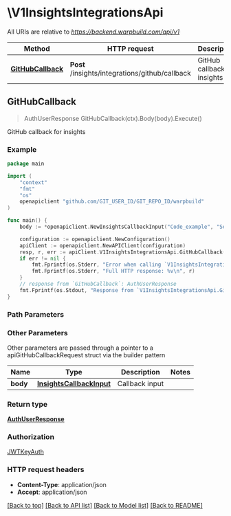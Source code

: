 # \V1InsightsIntegrationsApi

All URIs are relative to *https://backend.warpbuild.com/api/v1*

Method | HTTP request | Description
------------- | ------------- | -------------
[**GitHubCallback**](V1InsightsIntegrationsApi.md#GitHubCallback) | **Post** /insights/integrations/github/callback | GitHub callback for insights



## GitHubCallback

> AuthUserResponse GitHubCallback(ctx).Body(body).Execute()

GitHub callback for insights



### Example

```go
package main

import (
    "context"
    "fmt"
    "os"
    openapiclient "github.com/GIT_USER_ID/GIT_REPO_ID/warpbuild"
)

func main() {
    body := *openapiclient.NewInsightsCallbackInput("Code_example", "SetupAction_example") // InsightsCallbackInput | Callback input

    configuration := openapiclient.NewConfiguration()
    apiClient := openapiclient.NewAPIClient(configuration)
    resp, r, err := apiClient.V1InsightsIntegrationsApi.GitHubCallback(context.Background()).Body(body).Execute()
    if err != nil {
        fmt.Fprintf(os.Stderr, "Error when calling `V1InsightsIntegrationsApi.GitHubCallback``: %v\n", err)
        fmt.Fprintf(os.Stderr, "Full HTTP response: %v\n", r)
    }
    // response from `GitHubCallback`: AuthUserResponse
    fmt.Fprintf(os.Stdout, "Response from `V1InsightsIntegrationsApi.GitHubCallback`: %v\n", resp)
}
```

### Path Parameters



### Other Parameters

Other parameters are passed through a pointer to a apiGitHubCallbackRequest struct via the builder pattern


Name | Type | Description  | Notes
------------- | ------------- | ------------- | -------------
 **body** | [**InsightsCallbackInput**](InsightsCallbackInput.md) | Callback input | 

### Return type

[**AuthUserResponse**](AuthUserResponse.md)

### Authorization

[JWTKeyAuth](../README.md#JWTKeyAuth)

### HTTP request headers

- **Content-Type**: application/json
- **Accept**: application/json

[[Back to top]](#) [[Back to API list]](../README.md#documentation-for-api-endpoints)
[[Back to Model list]](../README.md#documentation-for-models)
[[Back to README]](../README.md)

